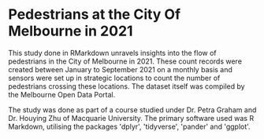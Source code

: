 # Pedestrians at the City Of Melbourne in 2021
This study done in RMarkdown unravels insights into the flow of pedestrians in the City of Melbourne in 2021. These count records were created between January to September 2021 on a monthly basis and sensors were set up in strategic locations to count the number of pedestrians crossing these locations. The dataset itself was compiled by the Melbourne Open Data Portal.

The study was done as part of a course studied under Dr. Petra Graham and Dr. Houying Zhu of Macquarie University. The primary software used was R Markdown, utilising the packages 'dplyr', 'tidyverse', 'pander' and 'ggplot'.
